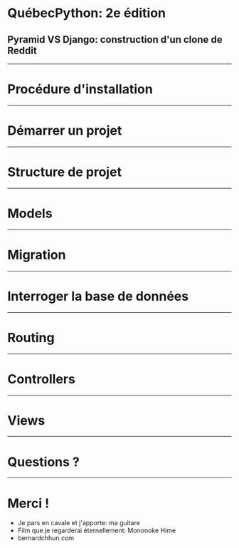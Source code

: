 # QuébecPython: 2e édition

## Pyramid VS Django: construction d'un clone de Reddit

---

# Procédure d'installation

---

# Démarrer un projet

---

# Structure de projet

---

# Models

---

# Migration

---

# Interroger la base de données

---

# Routing

---

# Controllers

---

# Views

---

# Questions ?

---

# Merci !

* Je pars en cavale et j'apporte: ma guitare
* Film que je regarderai éternellement: Mononoke Hime
* bernardchhun.com

